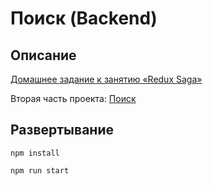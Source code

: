 # Поиск (Backend)

[]()

## Описание

[Домашнее задание к занятию «Redux Saga»](https://github.com/netology-code/ra16-homeworks/tree/ra-51/saga/search)

Вторая часть проекта: [Поиск](https://github.com/neondoll/ra16-homeworks-saga-search)

## Развертывание

```npm install```

```npm run start```